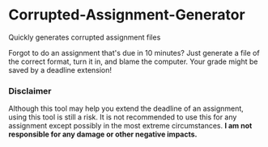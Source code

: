 # Corrupted-Assignment-Generator
Quickly generates corrupted assignment files 

Forgot to do an assignment that's due in 10 minutes? Just generate a file of the correct format, turn it in, and blame the computer. 
Your grade might be saved by a deadline extension! 

### Disclaimer 

Although this tool may help you extend the deadline of an assignment, using this tool is still a risk. It is not recommended to use this for any assignment except possibly in the most extreme circumstances. 
**I am not responsible for any damage or other negative impacts.**
